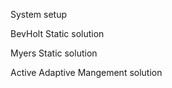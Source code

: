 <!--roptions dev="png", fig.width=7, fig.height=5, fig.path='ex-out-', tidy=FALSE, warning=FALSE, comment=NA, message=FALSE, cache=FALSE-->

<!--begin.rcode echo=FALSE 
render_gfm()
opts_knit$set(upload = TRUE)
## use flickr to upload with these options
require(socialR)
options(flickrOptions=list(
  description="https://github.com/cboettig/pdg_control/blob/master/inst/examples/",
  tags="stochpop, pdg_control"))
opts_knit$set(upload.fun = flickr.url)
end.rcode-->

System setup 
<!--begin.rcode pars
require(pdgControl)
T <- 15
xT <- 0
reward <- 0
z_g <- function() rlnorm(1,  0, sigma_g) 
profit <- profit_harvest(price = 10, c0 = 1) 
delta <- 0.05
sigma_g = 0.05
m_pars <- c(1.5, 5)
K <-  .5 * (m_pars[1] * m_pars[2] + sqrt((m_pars[1] * m_pars[2]) ^ 2 - 4 * m_pars[2])) 
pars <- c(1.5, (1.5-1)/K)
p_grid = seq(0.01,.99, length=5) 
x_grid = seq(.01,K,length=15) 
h_grid <- seq(0, K, length=11)
end.rcode-->

BevHolt Static solution
<!--begin.rcode static2
sdp <- determine_SDP_matrix(BevHolt, pars, x_grid, h_grid, sigma_g)
static <- find_dp_optim(sdp, x_grid, h_grid, T, xT=0, profit, delta, reward)
static_sim <- ForwardSimulate(BevHolt, pars, x_grid, h_grid, 
                              K, static$D, z_g)
static$D
static_sim
end.rcode-->


Myers Static solution
<!--begin.rcode static
sdp <- determine_SDP_matrix(Myers, c(m_pars[1], 2, m_pars[2]), x_grid, h_grid, sigma_g)
static <- find_dp_optim(sdp, x_grid, h_grid, T, xT=0, profit, delta, reward)
static_sim <- ForwardSimulate(Myers,  c(m_pars[1], 2, m_pars[2]), x_grid, h_grid, 
                              K, static$D, z_g)
static$D
static_sim
end.rcode-->



Active Adaptive Mangement solution
<!--begin.rcode active
bevholt <- function(x, h, p) max(p[1] * (x - h) / (1 - p[2] * (x - h)), 0)
myers  <- function(x, h, p) max(p[1] * (x - h) ^ 2 / (1 + (x - h) ^ 2 / p[2]), 0)
f1 <- setmodel(myers, m_pars)
f2 <- setmodel(bevholt, pars)

M <- model_uncertainty(f1, f2, x_grid, p_grid, h_grid)
active <- dp_optim(M, x_grid, h_grid, T, xT=0, profit, delta, reward, p_grid=p_grid) 
end.rcode-->


<!--begin.rcode activeplots
sims <- lapply(1:100, function(i){
  active_adaptive_simulate(Myers, c(m_pars[1], 2, m_pars[2]), x_grid, h_grid, p_grid, 
                                K, p_grid[5], active$D,
                                z_g, update_belief(f1,f2))
})
require(reshape2)
dat <- melt(sims, id=names(sims[[1]])) 
names(dat)[7] <- "reps"
require(ggplot2)
ggplot(subset(dat,reps==1)) +
  geom_line(aes(time, fishstock)) +
  geom_line(aes(time, harvest), col="darkgreen") +  
  geom_line(aes(time, belief), col="darkred")

ggplot(dat) + geom_line(aes(time, fishstock, group = reps), alpha = 0.2)
ggplot(dat) + geom_line(aes(time, belief, group = reps), alpha = 0.2)
end.rcode-->


